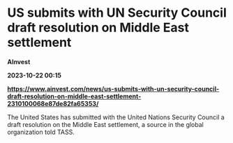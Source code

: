# US submits with UN Security Council draft resolution on Middle East settlement
**AInvest**

**2023-10-22 00:15**

**https://www.ainvest.com/news/us-submits-with-un-security-council-draft-resolution-on-middle-east-settlement-2310100068e87de82fa65353/**

The United States has submitted with the United Nations Security Council a draft resolution on the Middle East settlement, a source in the global organization told TASS.